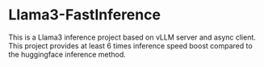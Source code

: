 # Llama3-FastInference
This is a Llama3 inference project based on vLLM server and async client. This project provides at least 6 times inference speed boost compared to the huggingface inference method.

